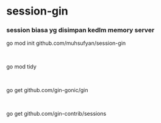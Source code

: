 # session-gin

### session biasa yg disimpan kedlm memory server
<p>go mod init github.com/muhsufyan/session-gin</p><br>
<p>go mod tidy</p><br>
<p>go get github.com/gin-gonic/gin</p><br>
<p>go get github.com/gin-contrib/sessions</p>
